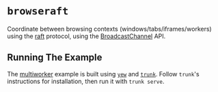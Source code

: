 # `browseraft`

Coordinate between browsing contexts (windows/tabs/iframes/workers) using the
[raft](https://raft.github.io/) protocol, using the
[BroadcastChannel](https://developer.mozilla.org/en-US/docs/Web/API/Broadcast_Channel_API)
API.

## Running The Example

The [multiworker](./examples/multiworker) example is built using
[`yew`](https://github.com/yewstack/yew) and
[`trunk`](https://github.com/thedodd/trunk). Follow `trunk`'s instructions for
installation, then run it with `trunk serve`.
